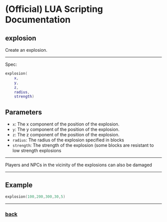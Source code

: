 
# (Official) LUA Scripting Documentation

## explosion

Create an explosion.

___

Spec:

```lua
explosion(
	x,
	y,
	z,
	radius,
	strength)
```

## Parameters

- `x`: The x component of the position of the explosion.
- `y`: The y component of the position of the explosion.
- `z`: The z component of the position of the explosion.
- `radius`: The radius of the explosion specified in blocks
- `strength`: The strength of the explosion (some blocks are resistant to low strength explosions

___

Players and NPCs in the vicinity of the explosions can also be damaged

___

## Example

```lua
explosion(100,200,300,30,5)
```

___

### [back](../other)
